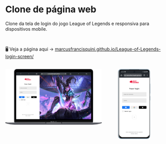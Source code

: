 # Clone de página web

<p>Clone da tela de login do jogo League of Legends e responsiva para dispositivos mobile.</p>

<br>

🖥 Veja a página aqui -> <a href="https://marcusfrancisquini.github.io/League-of-Legends-login-screen/">marcusfrancisquini.github.io/League-of-Legends-login-screen/</a>

<br>

<div align="center">
 <img src="images/mobile.png" width=20%>
 <img src="images/pc.png" width=60% align="left">
</div>
